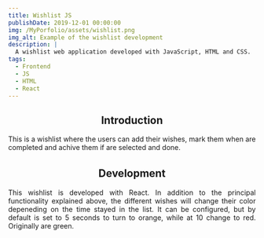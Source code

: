 ```yaml
---
title: Wishlist JS
publishDate: 2019-12-01 00:00:00
img: /MyPorfolio/assets/wishlist.png
img_alt: Example of the wishlist development
description: |
  A wishlist web application developed with JavaScript, HTML and CSS.
tags:
  - Frontend
  - JS
  - HTML
  - React
---
```


<h2 class="center"> Introduction </h2>
<p>This is a wishlist where the users can add their wishes, mark them when are completed and achive them if are selected and done.</p>

<h2 class="center"> Development </h2>
<p>This wishlist is developed with React. In addition to the principal functionality explained above, the different wishes will change their color depeneding on the time stayed in the list. It can be configured, but by default is set to 5 seconds to turn to orange, while at 10 change to red. Originally are green.</p>

<style> 
  p {
    text-align: justify;
    margin-bottom: 2rem;
  }

  .center {
    text-align: center;
  }
</style>